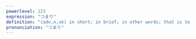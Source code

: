 ```yaml
---
powerlevel: 223
expression: "つまり"
definition: "(adv,n,uk) in short; in brief; in other words; that is to say; in the long run; after all; blockade; stuffing; ultimate; (P)"
pronunciation: "つまり"
---
```

